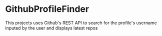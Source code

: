 # GithubProfileFinder
This projects uses Github's REST API to search for the profile's username inputed by the user and displays latest repos
